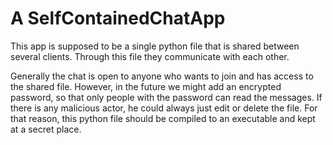 # A SelfContainedChatApp

This app is supposed to be a single python file that is shared between several clients. 
Through this file they communicate with each other.

Generally the chat is open to anyone who wants to join and has access to the shared file. 
However, in the future we might add an encrypted password, so that only people with the password can read the messages. If there is any malicious actor, he could always just edit or delete the file. For that reason, this python file should be compiled to an executable and kept at a secret place.